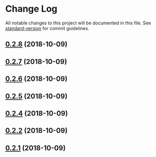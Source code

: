 # Change Log

All notable changes to this project will be documented in this file. See [standard-version](https://github.com/conventional-changelog/standard-version) for commit guidelines.

<a name="0.2.8"></a>
## [0.2.8](https://github.com/AlisProject/alis-editor/compare/v0.2.6...v0.2.8) (2018-10-09)



<a name="0.2.7"></a>
## [0.2.7](https://github.com/AlisProject/alis-editor/compare/v0.2.6...v0.2.7) (2018-10-09)



<a name="0.2.6"></a>
## [0.2.6](https://github.com/AlisProject/alis-editor/compare/v0.2.5...v0.2.6) (2018-10-09)



<a name="0.2.5"></a>
## [0.2.5](https://github.com/AlisProject/alis-editor/compare/v0.2.4...v0.2.5) (2018-10-09)



<a name="0.2.4"></a>
## [0.2.4](https://github.com/AlisProject/alis-editor/compare/v0.2.2...v0.2.4) (2018-10-09)



<a name="0.2.2"></a>
## [0.2.2](https://github.com/AlisProject/alis-editor/compare/v0.2.1...v0.2.2) (2018-10-09)



<a name="0.2.1"></a>
## [0.2.1](https://github.com/AlisProject/alis-editor/compare/v0.1.0...v0.2.1) (2018-10-09)
